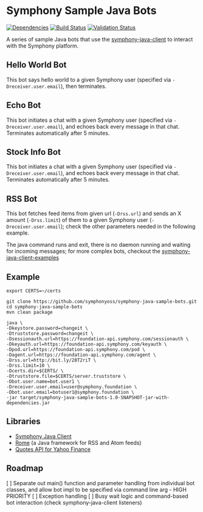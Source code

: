 # Symphony Sample Java Bots

[![Dependencies](https://www.versioneye.com/user/projects/577067cd6718940036449100/badge.svg?style=flat-square)](https://www.versioneye.com/user/projects/577067cd6718940036449100)
[![Build Status](https://travis-ci.org/symphonyoss/symphony-rss-bot.svg)](https://travis-ci.org/symphonyoss/symphony-rss-bot)
[![Validation Status](https://scan.coverity.com/projects/9269/badge.svg?flat=1)](https://scan.coverity.com/projects/symphonyoss-symphony-rss-bot)

A series of sample Java bots that use the [symphony-java-client](https://github.com/symphonyoss/symphony-java-client/) to interact with the Symphony platform.

## Hello World Bot
This bot says hello world to a given Symphony user (specified via `-Dreceiver.user.email`), then terminates.

## Echo Bot
This bot initiates a chat with a given Symphony user (specified via `-Dreceiver.user.email`), and echoes back every message in that chat.  Terminates automatically after 5 minutes.

## Stock Info Bot
This bot initiates a chat with a given Symphony user (specified via `-Dreceiver.user.email`), and echoes back every message in that chat.  Terminates automatically after 5 minutes.

## RSS Bot
This bot fetches feed items from given url (`-Drss.url`) and sends an X amount (`-Drss.limit`) of them to a given Symphony user (`-Dreceiver.user.email`); check the other parameters needed in the following example.

The java command runs and exit, there is no daemon running and waiting for incoming messages; for more complex bots, checkout the [symphony-java-client-examples](https://github.com/symphonyoss/symphony-java-client/tree/develop/symphony-client-examples)

## Example
```
export CERTS=~/certs

git clone https://github.com/symphonyoss/symphony-java-sample-bots.git
cd symphony-java-sample-bots
mvn clean package

java \
-Dkeystore.password=changeit \
-Dtruststore.password=changeit \
-Dsessionauth.url=https://foundation-api.symphony.com/sessionauth \
-Dkeyauth.url=https://foundation-api.symphony.com/keyauth \
-Dpod.url=https://foundation-api.symphony.com/pod \
-Dagent.url=https://foundation-api.symphony.com/agent \
-Drss.url=http://bit.ly/28T2riT \
-Drss.limit=10 \
-Dcerts.dir=$CERTS/ \
-Dtruststore.file=$CERTS/server.truststore \
-Dbot.user.name=bot.user1 \
-Dreceiver.user.email=user@symphony.foundation \
-Dbot.user.email=botuser1@symphony.foundation \
-jar target/symphony-java-sample-bots-1.0-SNAPSHOT-jar-with-dependencies.jar
```

## Libraries
- [Symphony Java Client](https://github.com/symphonyoss/symphony-java-client)
- [Rome](https://rometools.github.io/rome/) (a Java framework for RSS and Atom feeds)
- [Quotes API for Yahoo Finance](http://financequotes-api.com/)

## Roadmap
[ ] Separate out main() function and parameter handling from individual bot classes, and allow bot impl to be specified via command line arg - HIGH PRIORITY
[ ] Exception handling
[ ] Busy wait logic and command-based bot interaction (check symphony-java-client listeners)

